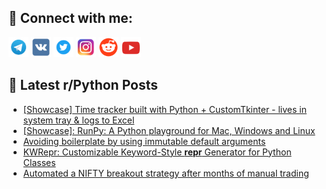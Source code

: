 ## 🔎 Connect with me:
[<img src="https://github.com/bullbesh/bullbesh/blob/main/images/Telegram.png" width="32" height="32" />](https://t.me/bullbesh)
[<img src="https://github.com/bullbesh/bullbesh/blob/main/images/VK.png" width="32" height="32" />](https://vk.com/bullbesh)
[<img src="https://github.com/bullbesh/bullbesh/blob/main/images/Twitter.png" width="32" height="32" />](https://twitter.com/bullbesh1)
[<img src="https://github.com/bullbesh/bullbesh/blob/main/images/Instagram.png" width="32" height="32" />](https://www.instagram.com/bullbesh)
[<img src="https://github.com/bullbesh/bullbesh/blob/main/images/Reddit.png" width="32" height="32" />](https://www.reddit.com/user/bullbesh)
[<img src="https://github.com/bullbesh/bullbesh/blob/main/images/YouTube.png" width="32" height="32" />](https://www.youtube.com/channel/UCtfjRs6uzgq5mfm8S06WTcg)

## 📕 Latest r/Python Posts
<!-- BLOG-POST-LIST:START -->
- [[Showcase] Time tracker built with Python + CustomTkinter - lives in system tray &amp; logs to Excel](https://www.reddit.com/r/Python/comments/1m6fgwk/showcase_time_tracker_built_with_python/)
- [[Showcase]: RunPy: A Python playground for Mac, Windows and Linux](https://www.reddit.com/r/Python/comments/1m6ec0b/showcase_runpy_a_python_playground_for_mac/)
- [Avoiding boilerplate by using immutable default arguments](https://www.reddit.com/r/Python/comments/1m6drdk/avoiding_boilerplate_by_using_immutable_default/)
- [KWRepr: Customizable Keyword-Style __repr__ Generator for Python Classes](https://www.reddit.com/r/Python/comments/1m6bzol/kwrepr_customizable_keywordstyle_repr_generator/)
- [Automated a NIFTY breakout strategy after months of manual trading](https://www.reddit.com/r/Python/comments/1m6brgz/automated_a_nifty_breakout_strategy_after_months/)
<!-- BLOG-POST-LIST:END -->
